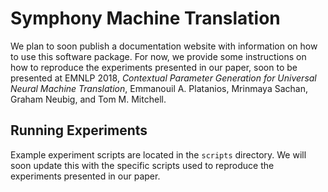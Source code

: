 # Symphony Machine Translation

We plan to soon publish a documentation website with 
information on how to use this software package. For now, 
we provide some instructions on how to reproduce the 
experiments presented in our paper, soon to be presented 
at EMNLP 2018, *Contextual Parameter Generation for 
Universal Neural Machine Translation*, Emmanouil A. 
Platanios, Mrinmaya Sachan, Graham Neubig, and Tom M. 
Mitchell.

## Running Experiments

Example experiment scripts are located in the `scripts` 
directory. We will soon update this with the specific 
scripts used to reproduce the experiments presented in 
our paper.
